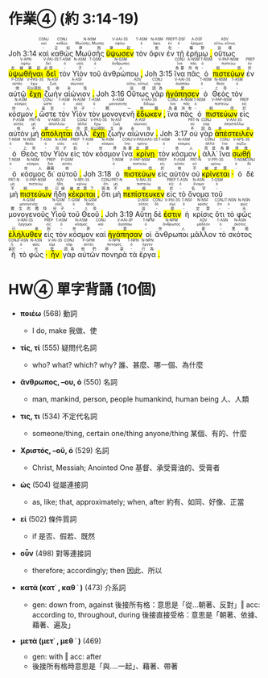 # 作業④ (約 3:14-19)

Joh 3:14  <RUBY><ruby><ruby>καὶ<rt>-</rt></ruby><rt>καί</rt></ruby><rt>CONJ</rt></RUBY>  <RUBY><ruby><ruby>καθὼς<rt>正如</rt></ruby><rt>καθώς</rt></ruby><rt>CONJ</rt></RUBY>  <RUBY><ruby><ruby>Μωϋσῆς<rt>摩西</rt></ruby><rt>Μωϋσῆς, Μωσῆς</rt></ruby><rt>N-NSM</rt></RUBY>  <RUBY><ruby><ruby><mark class='verb'>ὕψωσεν</mark><rt>舉起</rt></ruby><rt>ὑψόω</rt></ruby><rt>V-AAI-3S</rt></RUBY>  <RUBY><ruby><ruby>τὸν<rt>-</rt></ruby><rt>ὀ</rt></ruby><rt>T-ASM</rt></RUBY>  <RUBY><ruby><ruby>ὄφιν<rt>蛇</rt></ruby><rt>ὄφις</rt></ruby><rt>N-ASM</rt></RUBY>  <RUBY><ruby><ruby>ἐν<rt>在</rt></ruby><rt>ἐν</rt></ruby><rt>PREP</rt></RUBY>  <RUBY><ruby><ruby>τῇ<rt>-</rt></ruby><rt>ὀ</rt></ruby><rt>T-DSF</rt></RUBY>  <RUBY><ruby><ruby>ἐρήμῳ<rt>曠野</rt></ruby><rt>ἔρημος</rt></ruby><rt>A-DSF</rt></RUBY> <mark class='punctuation'>,</mark>   <RUBY><ruby><ruby>οὕτως<rt>這樣</rt></ruby><rt>οὕτω, οὕτως</rt></ruby><rt>ADV</rt></RUBY>  <RUBY><ruby><ruby><mark class='inf'>ὑψωθῆναι</mark><rt>去被舉起</rt></ruby><rt>ὑψόω</rt></ruby><rt>V-APN</rt></RUBY>  <RUBY><ruby><ruby><mark class='verb'>δεῖ</mark><rt>必須</rt></ruby><rt>δεῖ</rt></ruby><rt>V-PAI-3S</rt></RUBY>  <RUBY><ruby><ruby>τὸν<rt>-</rt></ruby><rt>ὀ</rt></ruby><rt>T-ASM</rt></RUBY>  <RUBY><ruby><ruby>Υἱὸν<rt>子</rt></ruby><rt>υἱός</rt></ruby><rt>N-ASM</rt></RUBY>  <RUBY><ruby><ruby>τοῦ<rt>-</rt></ruby><rt>ὀ</rt></ruby><rt>T-GSM</rt></RUBY>  <RUBY><ruby><ruby>ἀνθρώπου<rt>人</rt></ruby><rt>ἄνθρωπος</rt></ruby><rt>N-GSM</rt></RUBY> <mark class='punctuation'>,</mark> Joh 3:15  <RUBY><ruby><ruby>ἵνα<rt>為要</rt></ruby><rt>ἵνα</rt></ruby><rt>CONJ</rt></RUBY>  <RUBY><ruby><ruby>πᾶς<rt>所有</rt></ruby><rt>πᾶς</rt></ruby><rt>A-NSM</rt></RUBY>  <RUBY><ruby><ruby>ὁ<rt>-</rt></ruby><rt>ὀ</rt></ruby><rt>T-NSM</rt></RUBY>  <RUBY><ruby><ruby><mark class='ptc'>πιστεύων</mark><rt>相信</rt></ruby><rt>πιστεύω</rt></ruby><rt>V-PAP-NSM</rt></RUBY>  <RUBY><ruby><ruby>ἐν<rt>於</rt></ruby><rt>ἐν</rt></ruby><rt>PREP</rt></RUBY>  <RUBY><ruby><ruby>αὐτῷ<rt>他</rt></ruby><rt>αὐτός</rt></ruby><rt>P-DSM</rt></RUBY>  <RUBY><ruby><ruby><mark class='verb'>ἔχῃ</mark><rt>可以得到</rt></ruby><rt>ἔχω</rt></ruby><rt>V-PAS-3S</rt></RUBY>  <RUBY><ruby><ruby>ζωὴν<rt>生命</rt></ruby><rt>ζωή</rt></ruby><rt>N-ASF</rt></RUBY>  <RUBY><ruby><ruby>αἰώνιον<rt>永恆</rt></ruby><rt>αἰώνιος</rt></ruby><rt>A-ASF</rt></RUBY> <mark class='punctuation'>.</mark> Joh 3:16  <RUBY><ruby><ruby>Οὕτως<rt>這樣</rt></ruby><rt>οὕτω, οὕτως</rt></ruby><rt>ADV</rt></RUBY>  <RUBY><ruby><ruby>γὰρ<rt>因為</rt></ruby><rt>γάρ</rt></ruby><rt>CONJ</rt></RUBY>  <RUBY><ruby><ruby><mark class='verb'>ἠγάπησεν</mark><rt>愛</rt></ruby><rt>ἀγαπάω</rt></ruby><rt>V-AAI-3S</rt></RUBY>  <RUBY><ruby><ruby>ὁ<rt>-</rt></ruby><rt>ὀ</rt></ruby><rt>T-NSM</rt></RUBY>  <RUBY><ruby><ruby>Θεὸς<rt>上帝</rt></ruby><rt>θεός</rt></ruby><rt>N-NSM</rt></RUBY>  <RUBY><ruby><ruby>τὸν<rt>-</rt></ruby><rt>ὀ</rt></ruby><rt>T-ASM</rt></RUBY>  <RUBY><ruby><ruby>κόσμον<rt>世人</rt></ruby><rt>κόσμος</rt></ruby><rt>N-ASM</rt></RUBY> <mark class='punctuation'>,</mark>   <RUBY><ruby><ruby>ὥστε<rt>甚至</rt></ruby><rt>ὥστε</rt></ruby><rt>CONJ</rt></RUBY>  <RUBY><ruby><ruby>τὸν<rt>-</rt></ruby><rt>ὀ</rt></ruby><rt>T-ASM</rt></RUBY>  <RUBY><ruby><ruby>Υἱὸν<rt>兒子</rt></ruby><rt>υἱός</rt></ruby><rt>N-ASM</rt></RUBY>  <RUBY><ruby><ruby>τὸν<rt>-</rt></ruby><rt>ὀ</rt></ruby><rt>T-ASM</rt></RUBY>  <RUBY><ruby><ruby>μονογενῆ<rt>獨一</rt></ruby><rt>μονογενής</rt></ruby><rt>A-ASM</rt></RUBY>  <RUBY><ruby><ruby><mark class='verb'>ἔδωκεν</mark><rt>他賜</rt></ruby><rt>δίδωμι</rt></ruby><rt>V-AAI-3S</rt></RUBY> <mark class='punctuation'>,</mark>   <RUBY><ruby><ruby>ἵνα<rt>為要</rt></ruby><rt>ἵνα</rt></ruby><rt>CONJ</rt></RUBY>  <RUBY><ruby><ruby>πᾶς<rt>所有</rt></ruby><rt>πᾶς</rt></ruby><rt>A-NSM</rt></RUBY>  <RUBY><ruby><ruby>ὁ<rt>-</rt></ruby><rt>ὀ</rt></ruby><rt>T-NSM</rt></RUBY>  <RUBY><ruby><ruby><mark class='ptc'>πιστεύων</mark><rt>相信</rt></ruby><rt>πιστεύω</rt></ruby><rt>V-PAP-NSM</rt></RUBY>  <RUBY><ruby><ruby>εἰς<rt>於</rt></ruby><rt>εἰς</rt></ruby><rt>PREP</rt></RUBY>  <RUBY><ruby><ruby>αὐτὸν<rt>他</rt></ruby><rt>αὐτός</rt></ruby><rt>P-ASM</rt></RUBY>  <RUBY><ruby><ruby>μὴ<rt>不</rt></ruby><rt>μή</rt></ruby><rt>PRT-N</rt></RUBY>  <RUBY><ruby><ruby><mark class='verb'>ἀπόληται</mark><rt>滅亡</rt></ruby><rt>ἀπολλύω</rt></ruby><rt>V-AMS-3S</rt></RUBY>  <RUBY><ruby><ruby>ἀλλ᾽<rt>但是</rt></ruby><rt>ἀλλά</rt></ruby><rt>CONJ</rt></RUBY>  <RUBY><ruby><ruby><mark class='verb'>ἔχῃ</mark><rt>可以得到</rt></ruby><rt>ἔχω</rt></ruby><rt>V-PAS-3S</rt></RUBY>  <RUBY><ruby><ruby>ζωὴν<rt>生命</rt></ruby><rt>ζωή</rt></ruby><rt>N-ASF</rt></RUBY>  <RUBY><ruby><ruby>αἰώνιον<rt>永恆</rt></ruby><rt>αἰώνιος</rt></ruby><rt>A-ASF</rt></RUBY> <mark class='punctuation'>.</mark> Joh 3:17  <RUBY><ruby><ruby>οὐ<rt>不</rt></ruby><rt>οὐ</rt></ruby><rt>PRT-N</rt></RUBY>  <RUBY><ruby><ruby>γὰρ<rt>因為</rt></ruby><rt>γάρ</rt></ruby><rt>CONJ</rt></RUBY>  <RUBY><ruby><ruby><mark class='verb'>ἀπέστειλεν</mark><rt>差派</rt></ruby><rt>ἀποστέλλω</rt></ruby><rt>V-AAI-3S</rt></RUBY>  <RUBY><ruby><ruby>ὁ<rt>-</rt></ruby><rt>ὀ</rt></ruby><rt>T-NSM</rt></RUBY>  <RUBY><ruby><ruby>Θεὸς<rt>上帝</rt></ruby><rt>θεός</rt></ruby><rt>N-NSM</rt></RUBY>  <RUBY><ruby><ruby>τὸν<rt>-</rt></ruby><rt>ὀ</rt></ruby><rt>T-ASM</rt></RUBY>  <RUBY><ruby><ruby>Υἱὸν<rt>兒子</rt></ruby><rt>υἱός</rt></ruby><rt>N-ASM</rt></RUBY>  <RUBY><ruby><ruby>εἰς<rt>到</rt></ruby><rt>εἰς</rt></ruby><rt>PREP</rt></RUBY>  <RUBY><ruby><ruby>τὸν<rt>-</rt></ruby><rt>ὀ</rt></ruby><rt>T-ASM</rt></RUBY>  <RUBY><ruby><ruby>κόσμον<rt>世界</rt></ruby><rt>κόσμος</rt></ruby><rt>N-ASM</rt></RUBY>  <RUBY><ruby><ruby>ἵνα<rt>為要</rt></ruby><rt>ἵνα</rt></ruby><rt>CONJ</rt></RUBY>  <RUBY><ruby><ruby><mark class='verb'>κρίνῃ</mark><rt>定罪</rt></ruby><rt>κρίνω</rt></ruby><rt>V-PAS⁞AAS-3S</rt></RUBY>  <RUBY><ruby><ruby>τὸν<rt>-</rt></ruby><rt>ὀ</rt></ruby><rt>T-ASM</rt></RUBY>  <RUBY><ruby><ruby>κόσμον<rt>世人</rt></ruby><rt>κόσμος</rt></ruby><rt>N-ASM</rt></RUBY> <mark class='punctuation'>,</mark>   <RUBY><ruby><ruby>ἀλλ᾽<rt>而是</rt></ruby><rt>ἀλλά</rt></ruby><rt>CONJ</rt></RUBY>  <RUBY><ruby><ruby>ἵνα<rt>為要</rt></ruby><rt>ἵνα</rt></ruby><rt>CONJ</rt></RUBY>  <RUBY><ruby><ruby><mark class='verb'>σωθῇ</mark><rt>得救</rt></ruby><rt>σῴζω</rt></ruby><rt>V-APS-3S</rt></RUBY>  <RUBY><ruby><ruby>ὁ<rt>-</rt></ruby><rt>ὀ</rt></ruby><rt>T-NSM</rt></RUBY>  <RUBY><ruby><ruby>κόσμος<rt>世人</rt></ruby><rt>κόσμος</rt></ruby><rt>N-NSM</rt></RUBY>  <RUBY><ruby><ruby>δι᾽<rt>藉著</rt></ruby><rt>διά</rt></ruby><rt>PREP</rt></RUBY>  <RUBY><ruby><ruby>αὐτοῦ<rt>他</rt></ruby><rt>αὐτός</rt></ruby><rt>P-GSM</rt></RUBY> <mark class='punctuation'>.</mark> Joh 3:18  <RUBY><ruby><ruby>ὁ<rt>-</rt></ruby><rt>ὀ</rt></ruby><rt>T-NSM</rt></RUBY>  <RUBY><ruby><ruby><mark class='ptc'>πιστεύων</mark><rt>相信</rt></ruby><rt>πιστεύω</rt></ruby><rt>V-PAP-NSM</rt></RUBY>  <RUBY><ruby><ruby>εἰς<rt>於</rt></ruby><rt>εἰς</rt></ruby><rt>PREP</rt></RUBY>  <RUBY><ruby><ruby>αὐτὸν<rt>他</rt></ruby><rt>αὐτός</rt></ruby><rt>P-ASM</rt></RUBY>  <RUBY><ruby><ruby>οὐ<rt>不</rt></ruby><rt>οὐ</rt></ruby><rt>PRT-N</rt></RUBY>  <RUBY><ruby><ruby><mark class='verb'>κρίνεται</mark><rt>被定罪</rt></ruby><rt>κρίνω</rt></ruby><rt>V-PPI-3S</rt></RUBY> <mark class='punctuation'>·</mark>   <RUBY><ruby><ruby>ὁ<rt>-</rt></ruby><rt>ὀ</rt></ruby><rt>T-NSM</rt></RUBY>  <RUBY><ruby><ruby>δὲ<rt>-</rt></ruby><rt>δέ</rt></ruby><rt>CONJ</rt></RUBY>  <RUBY><ruby><ruby>μὴ<rt>不</rt></ruby><rt>μή</rt></ruby><rt>PRT-N</rt></RUBY>  <RUBY><ruby><ruby><mark class='ptc'>πιστεύων</mark><rt>相信</rt></ruby><rt>πιστεύω</rt></ruby><rt>V-PAP-NSM</rt></RUBY>  <RUBY><ruby><ruby>ἤδη<rt>已經</rt></ruby><rt>ἤδη</rt></ruby><rt>ADV</rt></RUBY>  <RUBY><ruby><ruby><mark class='verb'>κέκριται</mark><rt>被定罪了</rt></ruby><rt>κρίνω</rt></ruby><rt>V-RPI-3S</rt></RUBY> <mark class='punctuation'>,</mark>   <RUBY><ruby><ruby>ὅτι<rt>因為</rt></ruby><rt>ὅτι</rt></ruby><rt>CONJ</rt></RUBY>  <RUBY><ruby><ruby>μὴ<rt>不</rt></ruby><rt>μή</rt></ruby><rt>PRT-N</rt></RUBY>  <RUBY><ruby><ruby><mark class='verb'>πεπίστευκεν</mark><rt>他相信</rt></ruby><rt>πιστεύω</rt></ruby><rt>V-RAI-3S</rt></RUBY>  <RUBY><ruby><ruby>εἰς<rt>於</rt></ruby><rt>εἰς</rt></ruby><rt>PREP</rt></RUBY>  <RUBY><ruby><ruby>τὸ<rt>-</rt></ruby><rt>ὀ</rt></ruby><rt>T-ASN</rt></RUBY>  <RUBY><ruby><ruby>ὄνομα<rt>名字</rt></ruby><rt>ὄνομα</rt></ruby><rt>N-ASN</rt></RUBY>  <RUBY><ruby><ruby>τοῦ<rt>-</rt></ruby><rt>ὀ</rt></ruby><rt>T-GSM</rt></RUBY>  <RUBY><ruby><ruby>μονογενοῦς<rt>獨生的獨特</rt></ruby><rt>μονογενής</rt></ruby><rt>A-GSM</rt></RUBY>  <RUBY><ruby><ruby>Υἱοῦ<rt>兒子</rt></ruby><rt>υἱός</rt></ruby><rt>N-GSM</rt></RUBY>  <RUBY><ruby><ruby>τοῦ<rt>-</rt></ruby><rt>ὀ</rt></ruby><rt>T-GSM</rt></RUBY>  <RUBY><ruby><ruby>Θεοῦ<rt>上帝</rt></ruby><rt>θεός</rt></ruby><rt>N-GSM</rt></RUBY> <mark class='punctuation'>.</mark> Joh 3:19  <RUBY><ruby><ruby>Αὕτη<rt>這</rt></ruby><rt>οὗτος</rt></ruby><rt>D-NSF</rt></RUBY>  <RUBY><ruby><ruby>δέ<rt>-</rt></ruby><rt>δέ</rt></ruby><rt>CONJ</rt></RUBY>  <RUBY><ruby><ruby><mark class='verb'>ἐστιν</mark><rt>是</rt></ruby><rt>εἰμί</rt></ruby><rt>V-PAI-3S</rt></RUBY>  <RUBY><ruby><ruby>ἡ<rt>-</rt></ruby><rt>ὀ</rt></ruby><rt>T-NSF</rt></RUBY>  <RUBY><ruby><ruby>κρίσις<rt>定罪</rt></ruby><rt>κρίσις</rt></ruby><rt>N-NSF</rt></RUBY>  <RUBY><ruby><ruby>ὅτι<rt>-</rt></ruby><rt>ὅτι</rt></ruby><rt>CONJ</rt></RUBY>  <RUBY><ruby><ruby>τὸ<rt>-</rt></ruby><rt>ὀ</rt></ruby><rt>T-NSN</rt></RUBY>  <RUBY><ruby><ruby>φῶς<rt>光</rt></ruby><rt>φῶς</rt></ruby><rt>N-NSN</rt></RUBY>  <RUBY><ruby><ruby><mark class='verb'>ἐλήλυθεν</mark><rt>已來</rt></ruby><rt>ἔρχομαι</rt></ruby><rt>V-RAI-3S</rt></RUBY>  <RUBY><ruby><ruby>εἰς<rt>到</rt></ruby><rt>εἰς</rt></ruby><rt>PREP</rt></RUBY>  <RUBY><ruby><ruby>τὸν<rt>-</rt></ruby><rt>ὀ</rt></ruby><rt>T-ASM</rt></RUBY>  <RUBY><ruby><ruby>κόσμον<rt>世界</rt></ruby><rt>κόσμος</rt></ruby><rt>N-ASM</rt></RUBY>  <RUBY><ruby><ruby>καὶ<rt>-</rt></ruby><rt>καί</rt></ruby><rt>CONJ</rt></RUBY>  <RUBY><ruby><ruby><mark class='verb'>ἠγάπησαν</mark><rt>愛</rt></ruby><rt>ἀγαπάω</rt></ruby><rt>V-AAI-3P</rt></RUBY>  <RUBY><ruby><ruby>οἱ<rt>-</rt></ruby><rt>ὀ</rt></ruby><rt>T-NPM</rt></RUBY>  <RUBY><ruby><ruby>ἄνθρωποι<rt>世人</rt></ruby><rt>ἄνθρωπος</rt></ruby><rt>N-NPM</rt></RUBY>  <RUBY><ruby><ruby>μᾶλλον<rt>更</rt></ruby><rt>μᾶλλον</rt></ruby><rt>ADV</rt></RUBY>  <RUBY><ruby><ruby>τὸ<rt>-</rt></ruby><rt>ὀ</rt></ruby><rt>T-ASN</rt></RUBY>  <RUBY><ruby><ruby>σκότος<rt>黑暗</rt></ruby><rt>σκότος</rt></ruby><rt>N-ASN</rt></RUBY>  <RUBY><ruby><ruby>ἢ<rt>甚於</rt></ruby><rt>ἤ</rt></ruby><rt>CONJ</rt></RUBY>  <RUBY><ruby><ruby>τὸ<rt>-</rt></ruby><rt>ὀ</rt></ruby><rt>T-ASN</rt></RUBY>  <RUBY><ruby><ruby>φῶς<rt>光</rt></ruby><rt>φῶς</rt></ruby><rt>N-ASN</rt></RUBY> <mark class='punctuation'>·</mark>   <RUBY><ruby><ruby><mark class='verb'>ἦν</mark><rt>是</rt></ruby><rt>εἰμί</rt></ruby><rt>V-IAI-3S</rt></RUBY>  <RUBY><ruby><ruby>γὰρ<rt>因為</rt></ruby><rt>γάρ</rt></ruby><rt>CONJ</rt></RUBY>  <RUBY><ruby><ruby>αὐτῶν<rt>他們</rt></ruby><rt>αὐτός</rt></ruby><rt>P-GPM</rt></RUBY>  <RUBY><ruby><ruby>πονηρὰ<rt>邪惡</rt></ruby><rt>πονηρός</rt></ruby><rt>A-NPN</rt></RUBY>  <RUBY><ruby><ruby>τὰ<rt>-</rt></ruby><rt>ὀ</rt></ruby><rt>T-NPN</rt></RUBY>  <RUBY><ruby><ruby>ἔργα<rt>行為</rt></ruby><rt>ἔργον</rt></ruby><rt>N-NPN</rt></RUBY> <mark class='punctuation'>.</mark> 


# HW④ 單字背誦 (10個)

- **ποιέω** (568) 動詞
	- I do, make 我做、使

- **τίς, τί** (555) 疑問代名詞
	- who? what? which? why? 誰、甚麼、哪一個、為什麼

- **ἄνθρωπος, –ου, ὁ** (550) 名詞
	- man, mankind, person, people humankind, human being 人、人類

- **τις, τι** (534) 不定代名詞
	- someone/thing, certain one/thing anyone/thing 某個、有的、什麼

- **Χριστός, –οῦ, ὁ** (529) 名詞
	- Christ, Messiah; Anointed One 基督、承受膏油的、受膏者

- **ὡς** (504) 從屬連接詞
	- as, like; that, approximately; when, after 約有、如同、好像、正當

- **εἰ** (502) 條件質詞
	- if 是否、假若、既然

- **οὖν** (498) 對等連接詞
	- therefore; accordingly; then 因此、所以

- **κατά (κατ᾿ , καθ ᾿ )** (473) 介系詞
	- gen: down from, against 後接所有格：意思是「從...朝著、反對」‖ acc: according to, throughout, during 後接直接受格：意思是「朝著、依據、藉著、遍及」

- **μετά (μετ᾿ , μεθ ᾿ )** (469)
	- gen: with ‖ acc: after
	- 後接所有格時意思是「與....一起」、藉著、帶著
